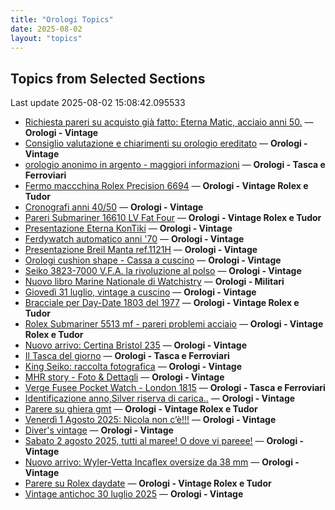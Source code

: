 ```yaml
---
title: "Orologi Topics"
date: 2025-08-02
layout: "topics"
---
```


## Topics from Selected Sections

Last update 2025-08-02 15:08:42.095533

- [Richiesta pareri su acquisto già fatto: Eterna Matic, acciaio anni 50.](https://orologi.forumfree.it/?t=80777391) — **Orologi - Vintage**
- [Consiglio valutazione e chiarimenti su orologio ereditato](https://orologi.forumfree.it/?t=80779488) — **Orologi - Vintage**
- [orologio anonimo in argento - maggiori informazioni](https://orologi.forumfree.it/?t=80778928) — **Orologi - Tasca e Ferroviari**
- [Fermo maccchina Rolex Precision 6694](https://orologi.forumfree.it/?t=80779343) — **Orologi - Vintage Rolex e Tudor**
- [Cronografi anni 40/50](https://orologi.forumfree.it/?t=80740948) — **Orologi - Vintage**
- [Pareri Submariner 16610 LV Fat Four](https://orologi.forumfree.it/?t=80776633) — **Orologi - Vintage Rolex e Tudor**
- [Presentazione Eterna KonTiki](https://orologi.forumfree.it/?t=80505408) — **Orologi - Vintage**
- [Ferdywatch automatico anni '70](https://orologi.forumfree.it/?t=80587416) — **Orologi - Vintage**
- [Presentazione Breil Manta ref.1121H](https://orologi.forumfree.it/?t=80778729) — **Orologi - Vintage**
- [Orologi cushion shape - Cassa a cuscino](https://orologi.forumfree.it/?t=80777444) — **Orologi - Vintage**
- [Seiko 3823-7000 V.F.A. la rivoluzione al polso](https://orologi.forumfree.it/?t=80772301) — **Orologi - Vintage**
- [Nuovo libro Marine Nationale di Watchistry](https://orologi.forumfree.it/?t=80762898) — **Orologi - Militari**
- [Giovedì 31 luglio, vintage a cuscino](https://orologi.forumfree.it/?t=80776614) — **Orologi - Vintage**
- [Bracciale per Day-Date 1803 del 1977](https://orologi.forumfree.it/?t=80776107) — **Orologi - Vintage Rolex e Tudor**
- [Rolex Submariner 5513 mf - pareri problemi acciaio](https://orologi.forumfree.it/?t=80771186) — **Orologi - Vintage Rolex e Tudor**
- [Nuovo arrivo: Certina Bristol 235](https://orologi.forumfree.it/?t=80775278) — **Orologi - Vintage**
- [Il Tasca del giorno](https://orologi.forumfree.it/?t=80702163) — **Orologi - Tasca e Ferroviari**
- [King Seiko: raccolta fotografica](https://orologi.forumfree.it/?t=78946994) — **Orologi - Vintage**
- [MHR story - Foto & Dettagli](https://orologi.forumfree.it/?t=8918058) — **Orologi - Vintage**
- [Verge Fusee Pocket Watch - London 1815](https://orologi.forumfree.it/?t=80778110) — **Orologi - Tasca e Ferroviari**
- [Identificazione anno,Silver  riserva di carica..](https://orologi.forumfree.it/?t=80774434) — **Orologi - Vintage**
- [Parere su ghiera gmt](https://orologi.forumfree.it/?t=80776652) — **Orologi - Vintage Rolex e Tudor**
- [Venerdì 1 Agosto 2025: Nicola non c’è!!!](https://orologi.forumfree.it/?t=80778102) — **Orologi - Vintage**
- [Diver's vintage](https://orologi.forumfree.it/?t=71608461) — **Orologi - Vintage**
- [Sabato 2 agosto 2025, tutti al maree! O dove vi pareee!](https://orologi.forumfree.it/?t=80779534) — **Orologi - Vintage**
- [Nuovo arrivo: Wyler-Vetta Incaflex oversize da 38 mm](https://orologi.forumfree.it/?t=80775493) — **Orologi - Vintage**
- [Parere su Rolex daydate](https://orologi.forumfree.it/?t=80777516) — **Orologi - Vintage Rolex e Tudor**
- [Vintage antichoc 30 luglio 2025](https://orologi.forumfree.it/?t=80775680) — **Orologi - Vintage**
